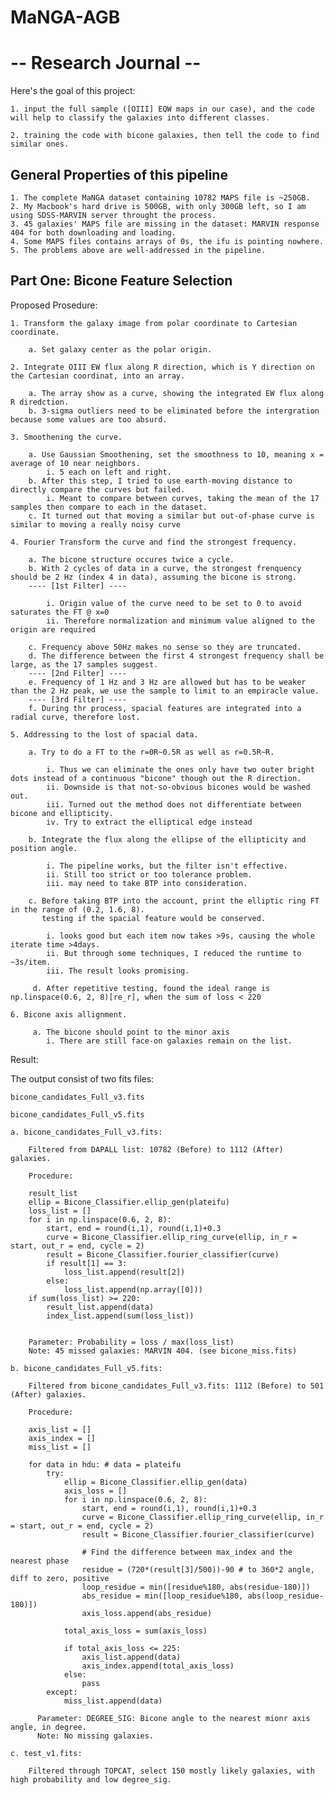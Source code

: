 # MaNGA-AGB

# -- Research Journal -- 

Here's the goal of this project:


    1. input the full sample ([OIII] EQW maps in our case), and the code will help to classify the galaxies into different classes.

    2. training the code with bicone galaxies, then tell the code to find similar ones.
    
## General Properties of this pipeline

    1. The complete MaNGA dataset containing 10782 MAPS file is ~250GB.
    2. My Macbook's hard drive is 500GB, with only 300GB left, so I am using SDSS-MARVIN server throught the process. 
    3. 45 galaxies' MAPS file are missing in the dataset: MARVIN response 404 for both downloading and loading.
    4. Some MAPS files contains arrays of 0s, the ifu is pointing nowhere. 
    5. The problems above are well-addressed in the pipeline. 


## Part One: Bicone Feature Selection
  
  Proposed Prosedure:
  
    1. Transform the galaxy image from polar coordinate to Cartesian coordinate.
        
        a. Set galaxy center as the polar origin.
    
    2. Integrate OIII EW flux along R direction, which is Y direction on the Cartesian coordinat, into an array.
    
        a. The array show as a curve, showing the integrated EW flux along R diredction. 
        b. 3-sigma outliers need to be eliminated before the intergration because some values are too absurd. 
    
    3. Smoothening the curve.
    
        a. Use Gaussian Smoothening, set the smoothness to 10, meaning x = average of 10 near neighbors.
            i. 5 each on left and right.
        b. After this step, I tried to use earth-moving distance to directly compare the curves but failed. 
            i. Meant to compare between curves, taking the mean of the 17 samples then compare to each in the dataset. 
        c. It turned out that moving a similar but out-of-phase curve is similar to moving a really noisy curve
        
    4. Fourier Transform the curve and find the strongest frequency.
    
        a. The bicone structure occures twice a cycle. 
        b. With 2 cycles of data in a curve, the strongest frenquency should be 2 Hz (index 4 in data), assuming the bicone is strong.   
        ---- [1st Filter] ----
        
            i. Origin value of the curve need to be set to 0 to avoid saturates the FT @ x=0
            ii. Therefore normalization and minimum value aligned to the origin are required
            
        c. Frequency above 50Hz makes no sense so they are truncated. 
        d. The difference between the first 4 strongest frequency shall be large, as the 17 samples suggest.                                
        ---- [2nd Filter] ----
        e. Frequency of 1 Hz and 3 Hz are allowed but has to be weaker than the 2 Hz peak, we use the sample to limit to an empiracle value.     
        ---- [3rd Filter] ----
        f. During thr process, spacial features are integrated into a radial curve, therefore lost. 
        
    5. Addressing to the lost of spacial data.
    
        a. Try to do a FT to the r=0R~0.5R as well as r=0.5R~R.
        
            i. Thus we can eliminate the ones only have two outer bright dots instead of a continuous "bicone" though out the R direction.
            ii. Downside is that not-so-obvious bicones would be washed out. 
            iii. Turned out the method does not differentiate between bicone and ellipticity. 
            iv. Try to extract the elliptical edge instead
            
        b. Integrate the flux along the ellipse of the ellipticity and position angle.
        
            i. The pipeline works, but the filter isn't effective. 
            ii. Still too strict or too tolerance problem. 
            iii. may need to take BTP into consideration. 
            
        c. Before taking BTP into the account, print the elliptic ring FT in the range of (0.2, 1.6, 8).
           testing if the spacial feature would be conserved. 
           
            i. looks good but each item now takes >9s, causing the whole iterate time >4days. 
            ii. But through some techniques, I reduced the runtime to ~3s/item.
            iii. The result looks promising. 
          
         d. After repetitive testing, found the ideal range is np.linspace(0.6, 2, 8)[re_r], when the sum of loss < 220
         
    6. Bicone axis allignment.
    
         a. The bicone should point to the minor axis
            i. There are still face-on galaxies remain on the list. 
         
         
         
Result:

The output consist of two fits files:

    bicone_candidates_Full_v3.fits
    
    bicone_candidates_Full_v5.fits
    
    a. bicone_candidates_Full_v3.fits:
    
        Filtered from DAPALL list: 10782 (Before) to 1112 (After) galaxies. 
        
        Procedure: 
        
        result_list
        ellip = Bicone_Classifier.ellip_gen(plateifu)
        loss_list = []
        for i in np.linspace(0.6, 2, 8):
            start, end = round(i,1), round(i,1)+0.3
            curve = Bicone_Classifier.ellip_ring_curve(ellip, in_r = start, out_r = end, cycle = 2)
            result = Bicone_Classifier.fourier_classifier(curve)
            if result[1] == 3:
                loss_list.append(result[2])
            else:
                loss_list.append(np.array([0]))
        if sum(loss_list) >= 220:
            result_list.append(data)
            index_list.append(sum(loss_list)) 
            
        
        Parameter: Probability = loss / max(loss_list)
        Note: 45 missed galaxies: MARVIN 404. (see bicone_miss.fits)
        
    b. bicone_candidates_Full_v5.fits:
    
        Filtered from bicone_candidates_Full_v3.fits: 1112 (Before) to 501 (After) galaxies. 
        
        Procedure:
        
        axis_list = []
        axis_index = []
        miss_list = []

        for data in hdu: # data = plateifu
            try:
                ellip = Bicone_Classifier.ellip_gen(data)
                axis_loss = []
                for i in np.linspace(0.6, 2, 8):
                    start, end = round(i,1), round(i,1)+0.3
                    curve = Bicone_Classifier.ellip_ring_curve(ellip, in_r = start, out_r = end, cycle = 2)
                    result = Bicone_Classifier.fourier_classifier(curve)

                    # Find the difference between max_index and the nearest phase 
                    residue = (720*(result[3]/500))-90 # to 360*2 angle, diff to zero, positive 
                    loop_residue = min([residue%180, abs(residue-180)])
                    abs_residue = min([loop_residue%180, abs(loop_residue-180)])
                    axis_loss.append(abs_residue)

                total_axis_loss = sum(axis_loss)

                if total_axis_loss <= 225:
                    axis_list.append(data)
                    axis_index.append(total_axis_loss)
                else:
                    pass
            except:
                miss_list.append(data)
                
          Parameter: DEGREE_SIG: Bicone angle to the nearest mionr axis angle, in degree. 
          Note: No missing galaxies. 
        
    c. test_v1.fits:
    
        Filtered through TOPCAT, select 150 mostly likely galaxies, with high probability and low degree_sig. 
        
